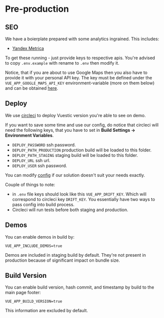 # Pre-production

## SEO

We have a boierplate prepared with some analytics ingrained. This includes:

- [Yandex Metrica](https://metrica.yandex.com/about)

To get these running - just provide keys to respective apis. You're advised to copy `.env.example` with rename to `.env` then modify it.

Notice, that if you are about to use Google Maps then you also have to provide it with your personal API key. The key must be defined under the `VUE_APP_GOOGLE_MAPS_API_KEY` environment-variable (more on them below) and can be obtained [here](https://developers.google.com/maps/documentation/javascript/get-api-key).

## Deploy

We use [circleci](https://circleci.com) to deploy Vuestic version you're able to see on demo.

If you want to save some time and use our config, do notice that circleci will need the following keys, that you have to set in **Build Settings -> Environment Variables**.

- `DEPLOY_PASSWORD` ssh password.
- `DEPLOY_PATH_PRODUCTION` production build will be loaded to this folder.
- `DEPLOY_PATH_STAGING` staging build will be loaded to this folder.
- `DEPLOY_URL` ssh url.
- `DEPLOY_USER` ssh password.

You can modify [config](../.circleci/config.yml) if our solution doesn't suit your needs exactly.

Couple of things to note:

- in `.env` file keys should look like this `VUE_APP_DRIFT_KEY`. Which will correspond to circleci key `DRIFT_KEY`. You essentially have two ways to pass config into build process.
- Circleci will run tests before both staging and production.

## Demos

You can enable demos in build by:

```
VUE_APP_INCLUDE_DEMOS=true
```

Demos are included in staging build by default. They're not present in production because of significant impact on bundle size.

## Build Version

You can enable build version, hash commit, and timestamp by build to the main page footer:

```
VUE_APP_BUILD_VERSION=true
```

This information are excluded by default.
